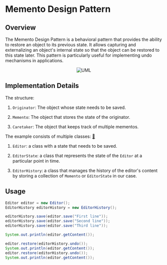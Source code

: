 # Memento Design Pattern

## Overview

The Memento Design Pattern is a behavioral pattern that provides the ability to restore an object to its previous state.
It allows capturing and externalizing an object's internal state so that the object can be restored to this state later.
This pattern is particularly useful for implementing undo mechanisms in applications.

<p align="center">
    <img src="https://github.com/omarhosny206/design-patterns/assets/58389695/b4aaa11f-a285-4c8f-9687-cda30fcae5b2" alt="UML">
</p>

## Implementation Details

The structure:

1. `Originator`: The object whose state needs to be saved.

2. `Memento`: The object that stores the state of the originator.

3. `Caretaker`: The object that keeps track of multiple mementos.


The example consists of multiple classes: [🔗](./)

1. `Editor`: a class with a state that needs to be saved.

2. `EditorState`: a class that represents the state of the `Editor` at a particular point in time.

3. `EditorHistory`: a class that manages the history of the editor's content by storing a collection of `Momento` or `EditorState` in our case.

## Usage

```java
Editor editor = new Editor();
EditorHistory editorHistory = new EditorHistory();

editorHistory.save(editor.save("First line"));
editorHistory.save(editor.save("Second line"));
editorHistory.save(editor.save("Third line"));

System.out.println(editor.getContent());

editor.restore(editorHistory.undo());
System.out.println(editor.getContent());
editor.restore(editorHistory.undo());
System.out.println(editor.getContent());
```

